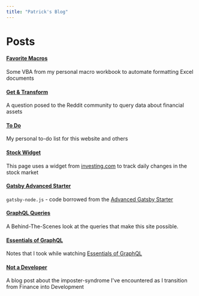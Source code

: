 ```yaml
---
title: "Patrick's Blog"
---
```


# Posts

#### [Favorite Macros](./pages/FavoriteMacros/)

Some VBA from my personal macro workbook to automate formatting Excel documents

#### [Get & Transform](./pages/Get&Transform/)

A question posed to the Reddit community to query data about financial assets

#### [To Do](./pages/Checklist/)

My personal to-do list for this website and others

#### [Stock Widget](./pages/FinanceWidgets/)

This page uses a widget from [investing.com](https://www.investing.com?utm_source=WMT&amp;utm_medium=referral&amp;utm_campaign=LEADING_STOCKS&amp;utm_content=Footer%20Link) to track daily changes in the stock market

#### [Gatsby Advanced Starter](./pages/Gatsby-Advanced/)

`gatsby-node.js` - code borrowed from the [Advanced Gatsby Starter](https://raw.githubusercontent.com/Vagr9K/gatsby-advanced-starter/master/gatsby-node.js)

#### [GraphQL Queries](./pages/GraphQLQueries/)

A Behind-The-Scenes look at the queries that make this site possible.

#### [Essentials of GraphQL](./pages/LyndaGQL/)

Notes that I took while watching [Essentials of GraphQL](https://www.linkedin.com/learning/graphql-essential-training/data-persistence-with-sql)

#### [Not a Developer](./pages/NotADeveloper/)

A blog post about the imposter-syndrome I've encountered as I transition from Finance into Development
